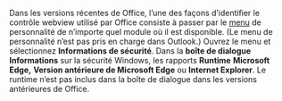 Dans les versions récentes de Office, l’une des façons d’identifier le contrôle webview utilisé par Office consiste à passer par le [menu](../design/task-pane-add-ins.md#personality-menu) de personnalité de n’importe quel module où il est disponible. (Le menu de personnalité n’est pas pris en charge dans Outlook.) Ouvrez le menu et sélectionnez **Informations de sécurité**. Dans la **boîte de dialogue Informations** sur la sécurité Windows, les rapports **Runtime** **Microsoft Edge,** **Version antérieure de Microsoft Edge** ou **Internet Explorer**. Le runtime n’est pas inclus dans la boîte de dialogue dans les versions antérieures de Office. 
